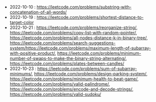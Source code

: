 
* 2022-10-10 : https://leetcode.com/problems/substring-with-concatenation-of-all-words/
* 2022-10-19 : https://leetcode.com/problems/shortest-distance-to-target-color
* 2022-10-21 : https://leetcode.com/problems/reorganize-string/, https://leetcode.com/problems/copy-list-with-random-pointer/, https://leetcode.com/problems/all-nodes-distance-k-in-binary-tree/, https://leetcode.com/problems/search-suggestions-system/https://leetcode.com/problems/maximum-length-of-subarray-with-positive-product/, https://leetcode.com/problems/minimum-number-of-swaps-to-make-the-binary-string-alternating/, https://leetcode.com/problems/plates-between-candles/
* 2022-10-23 : https://leetcode.com/problems/sum-of-subarray-minimums/, https://leetcode.com/problems/design-parking-system/, https://leetcode.com/problems/minimum-health-to-beat-game/, https://leetcode.com/problems/valid-palindrome/, https://leetcode.com/problems/encode-and-decode-strings/, https://leetcode.com/problems/valid-sudoku/

